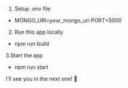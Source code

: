 1. Setup .env file
- MONGO_URI=your_mongo_uri
PORT=5000

2. Run this app locally
- npm run build

3.Start the app 
- npm run start

I'll see you in the next one! 🚀

